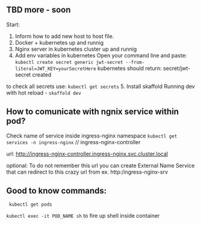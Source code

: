 ## TBD more - soon

Start:

1.  Inform how to add new host to host file.
2.  Docker + kubernetes up and runnig
3.  Nginx server in kubernetes cluster up and runnig
4.  Add env variables in kubernetes
    Open your command line and paste:
    `kubectl create secret generic jwt-secret --from-literal=JWT_KEY=yourSecretHere`
    kubernetes should return: secret/jwt-secret created

to check all secrets use:
`kubectl get secrets` 5. Install skaffold
Running dev with hot reload - `skaffold dev`

## How to comunicate with ngnix service within pod?

Check name of service inside ingress-nginx namespace
`kubectl get services -n ingress-nginx` // ingress-nginx-controller

url: http://ingress-nginx-controller.ingress-nginx.svc.cluster.local

optional:
To do not remember this url you can create External Name Service that
can redirect to this crazy url from ex. http:/ingress-nginx-srv

## Good to know commands:

` kubectl get pods`

`kubectl exec -it POD_NAME sh` to fire up shell inside container
